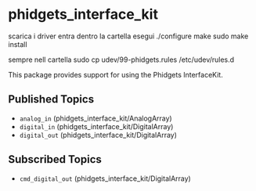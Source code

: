 # phidgets_interface_kit

scarica i driver
entra dentro la cartella esegui
 ./configure
  make
  sudo make install

sempre nell cartella
 sudo cp udev/99-phidgets.rules /etc/udev/rules.d

This package provides support for using the Phidgets InterfaceKit.

## Published Topics

 * `analog_in` (phidgets_interface_kit/AnalogArray)
 * `digital_in` (phidgets_interface_kit/DigitalArray)
 * `digital_out` (phidgets_interface_kit/DigitalArray)

## Subscribed Topics

 * `cmd_digital_out` (phidgets_interface_kit/DigitalArray)
